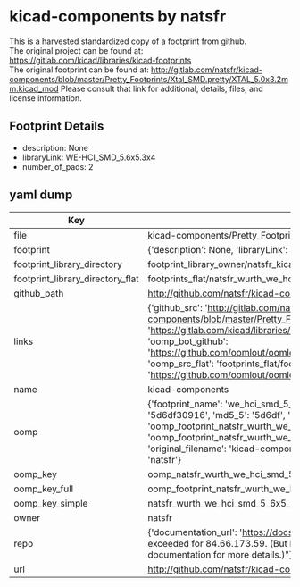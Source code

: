 # kicad-components by natsfr  
This is a harvested standardized copy of a footprint from github.  
The original project can be found at:  
https://gitlab.com/kicad/libraries/kicad-footprints  
The original footprint can be found at:
http://gitlab.com/natsfr/kicad-components/blob/master/Pretty_Footprints/Xtal_SMD.pretty/XTAL_5.0x3.2mm.kicad_mod
Please consult that link for additional, details, files, and license information.  
## Footprint Details
* description: None  
* libraryLink: WE-HCI_SMD_5.6x5.3x4  
* number_of_pads: 2  
## yaml dump  
| Key | Value |  
| --- | --- |  
| file | kicad-components/Pretty_Footprints/Wurth.pretty/WE-HCI_SMD_5.6x5.3x4.kicad_mod |  
| footprint | {'description': None, 'libraryLink': 'WE-HCI_SMD_5.6x5.3x4', 'number_of_pads': 2} |  
| footprint_library_directory | footprint_library_owner/natsfr_kicad-components |  
| footprint_library_directory_flat | footprints_flat/natsfr_wurth_we_hci_smd_5_6x5_3x4/working |  
| github_path | http://github.com/natsfr/kicad-components/blob/master/Pretty_Footprints/Wurth.pretty/WE-HCI_SMD_5.6x5.3x4.kicad_mod |  
| links | {'github_src': 'http://gitlab.com/natsfr/kicad-components/blob/master/Pretty_Footprints/Xtal_SMD.pretty/XTAL_5.0x3.2mm.kicad_mod', 'github_src_repo': 'https://gitlab.com/kicad/libraries/kicad-footprints', 'oomp_bot': 'footprints/natsfr_wurth_we_hci_smd_5_6x5_3x4/working', 'oomp_bot_github': 'https://github.com/oomlout/oomlout_oomp_footprint_bot/tree/main/footprints/natsfr_wurth_we_hci_smd_5_6x5_3x4/working', 'oomp_src_flat': 'footprints_flat/footprints_flat/natsfr_wurth_we_hci_smd_5_6x5_3x4/working', 'oomp_src_flat_github': 'https://github.com/oomlout/oomlout_oomp_footprint_src/tree/main/footprints_flat/natsfr_wurth_we_hci_smd_5_6x5_3x4/working'} |  
| name | kicad-components |  
| oomp | {'footprint_name': 'we_hci_smd_5_6x5_3x4', 'library_name': 'wurth', 'md5': '5d6df30916f2eaf088dbeca3f2514ec2', 'md5_10': '5d6df30916', 'md5_5': '5d6df', 'md5_6': '5d6df3', 'oomp_key': 'oomp_natsfr_wurth_we_hci_smd_5_6x5_3x4', 'oomp_key_extra': 'oomp_footprint_natsfr_wurth_we_hci_smd_5_6x5_3x4', 'oomp_key_full': 'oomp_footprint_natsfr_wurth_we_hci_smd_5_6x5_3x4_5d6df3', 'oomp_key_simple': 'natsfr_wurth_we_hci_smd_5_6x5_3x4', 'original_filename': 'kicad-components/Pretty_Footprints/Wurth.pretty/WE-HCI_SMD_5.6x5.3x4.kicad_mod', 'owner_name': 'natsfr'} |  
| oomp_key | oomp_natsfr_wurth_we_hci_smd_5_6x5_3x4 |  
| oomp_key_full | oomp_footprint_natsfr_wurth_we_hci_smd_5_6x5_3x4 |  
| oomp_key_simple | natsfr_wurth_we_hci_smd_5_6x5_3x4 |  
| owner | natsfr |  
| repo | {'documentation_url': 'https://docs.github.com/rest/overview/resources-in-the-rest-api#rate-limiting', 'message': "API rate limit exceeded for 84.66.173.59. (But here's the good news: Authenticated requests get a higher rate limit. Check out the documentation for more details.)"} |  
| url | http://github.com/natsfr/kicad-components |  

